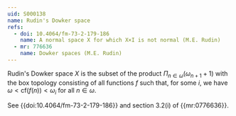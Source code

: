```yaml
---
uid: S000138
name: Rudin's Dowker space
refs:
  - doi: 10.4064/fm-73-2-179-186
    name: A normal space X for which X×I is not normal (M.E. Rudin)
  - mr: 776636
    name: Dowker spaces (M.E. Rudin)
---
```


Rudin's Dowker space $X$ is the subset of the product $\Pi_{n\in\omega}(\omega_{n+1}+1)$ with the box topology consisting of all functions $f$ such that, for some $i$, we have $\omega< \text{cf}(f(n))<\omega_i$ for all $n\in\omega$.  

See {{doi:10.4064/fm-73-2-179-186}} and section 3.2(i) of {{mr:0776636}}.

